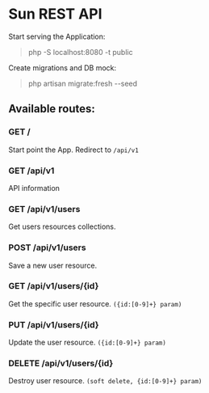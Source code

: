 # Sun REST API
Start serving the Application:
> php -S localhost:8080 -t public

Create migrations and DB mock:
>php artisan migrate:fresh --seed

## Available routes:

### GET /
Start point the App. Redirect to `/api/v1`

### GET /api/v1
API information

### GET /api/v1/users
Get users resources collections.

### POST /api/v1/users
Save a new user resource.

### GET /api/v1/users/{id}
Get the specific user resource. `({id:[0-9]+} param)`

### PUT /api/v1/users/{id}
Update the user resource. `({id:[0-9]+} param)`

### DELETE /api/v1/users/{id}
Destroy user resource. `(soft delete, {id:[0-9]+} param)`
